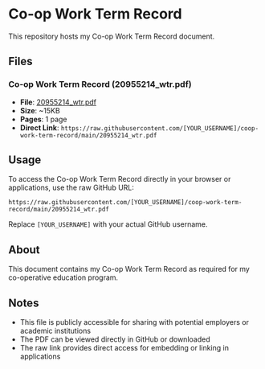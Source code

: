 # Co-op Work Term Record

This repository hosts my Co-op Work Term Record document.

## Files

### Co-op Work Term Record (20955214_wtr.pdf)
- **File**: [20955214_wtr.pdf](./20955214_wtr.pdf)
- **Size**: ~15KB
- **Pages**: 1 page
- **Direct Link**: `https://raw.githubusercontent.com/[YOUR_USERNAME]/coop-work-term-record/main/20955214_wtr.pdf`

## Usage

To access the Co-op Work Term Record directly in your browser or applications, use the raw GitHub URL:

```
https://raw.githubusercontent.com/[YOUR_USERNAME]/coop-work-term-record/main/20955214_wtr.pdf
```

Replace `[YOUR_USERNAME]` with your actual GitHub username.

## About

This document contains my Co-op Work Term Record as required for my co-operative education program.

## Notes

- This file is publicly accessible for sharing with potential employers or academic institutions
- The PDF can be viewed directly in GitHub or downloaded
- The raw link provides direct access for embedding or linking in applications
